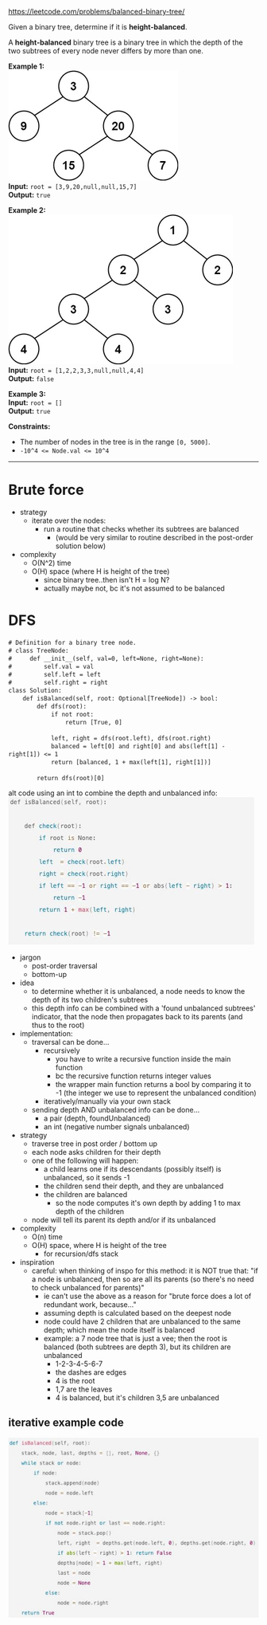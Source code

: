https://leetcode.com/problems/balanced-binary-tree/

Given a binary tree, determine if it is **height-balanced**.

A **height-balanced** binary tree is a binary tree in which the depth of the two subtrees of every node never differs by more than one.

**Example 1:**  
![](../!assets/attachments/Pasted%20image%2020240224220659.png)  
**Input:** `root = [3,9,20,null,null,15,7]`  
**Output:** `true`

**Example 2:**  
![](../!assets/attachments/Pasted%20image%2020240224220708.png)  
**Input:** `root = [1,2,2,3,3,null,null,4,4]`  
**Output:** `false`

**Example 3:**  
**Input:** `root = []`  
**Output:** `true`

**Constraints:**
- The number of nodes in the tree is in the range `[0, 5000]`.
- `-10^4 <= Node.val <= 10^4`

---

# Brute force
- strategy
	- iterate over the nodes:
		- run a routine that checks whether its subtrees are balanced
			- (would be very similar to routine described in the post-order solution below)
- complexity
	- O(N^2) time
	- O(H) space (where H is height of the tree)
		- since binary tree..then isn't H = log N?
		- actually maybe not, bc it's not assumed to be balanced



# DFS
```
# Definition for a binary tree node.
# class TreeNode:
#     def __init__(self, val=0, left=None, right=None):
#         self.val = val
#         self.left = left
#         self.right = right
class Solution:
    def isBalanced(self, root: Optional[TreeNode]) -> bool:
        def dfs(root):
            if not root:
                return [True, 0]

            left, right = dfs(root.left), dfs(root.right)
            balanced = left[0] and right[0] and abs(left[1] - right[1]) <= 1
            return [balanced, 1 + max(left[1], right[1])]

        return dfs(root)[0]
```


alt code using an int to combine the depth and unbalanced info:
![](../!assets/attachments/Pasted%20image%2020240224221108.png)

- jargon
	- post-order traversal
	- bottom-up
- idea
	- to determine whether it is unbalanced, a node needs to know the depth of its two children's subtrees
	- this depth info can be combined with a 'found unbalanced subtrees' indicator, that the node then propagates back to its parents (and thus to the root)
- implementation:
	- traversal can be done...
		- recursively
			- you have to write a recursive function inside the main function
			- bc the recursive function returns integer values
			- the wrapper main function returns a bool by comparing it to -1 (the integer we use to represent the unbalanced condition)
		- iteratively/manually via your own stack
	- sending depth AND unbalanced info can be done...
		- a pair (depth, foundUnbalanced)
		- an int (negative number signals unbalanced)
- strategy
	- traverse tree in post order / bottom up
	- each node asks children for their depth
	- one of the following will happen:
		- a child learns one if its descendants (possibly itself) is unbalanced, so it sends -1
		- the children send their depth, and they are unbalanced
		- the children are balanced
			- so the node computes it's own depth by adding 1 to max depth of the children
	- node will tell its parent its depth and/or if its unbalanced
- complexity
	- O(n) time
	- O(H) space, where H is height of the tree
		- for recursion/dfs stack
- inspiration
	- careful: when thinking of inspo for this method: it is NOT true that: "if a node is unbalanced, then so are all its parents (so there's no need to check unbalanced for parents)"
		- ie can't use the above as a reason for "brute force does a lot of redundant work, because..."
		- assuming depth is calculated based on the deepest node
		- node could have 2 children that are unbalanced to the same depth; which mean the node itself is balanced
		- example: a 7 node tree that is just a vee; then the root is balanced (both subtrees are depth 3), but its children are unbalanced
			- 1-2-3-4-5-6-7
			- the dashes are edges
			- 4 is the root
			- 1,7 are the leaves
			- 4 is balanced, but it's children 3,5 are unbalanced




## iterative example code
![](../!assets/attachments/Pasted%20image%2020240224221025.png)


